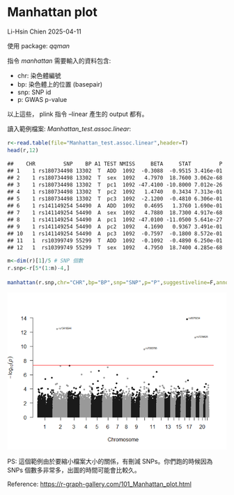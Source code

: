 Manhattan plot
================
Li-Hsin Chien
2025-04-11

使用 package: *qqman*

指令 *manhattan* 需要輸入的資料包含:

- chr: 染色體編號
- bp: 染色體上的位置 (basepair)
- snp: SNP id
- p: GWAS p-value

以上這些， plink 指令 –linear 產生的 output 都有。

讀入範例檔案: *Manhattan_test.assoc.linear*:

``` r
r<-read.table(file="Manhattan_test.assoc.linear",header=T)
head(r,12)
```

    ##    CHR         SNP    BP A1 TEST NMISS     BETA     STAT         P
    ## 1    1 rs180734498 13302  T  ADD  1092  -0.3088  -0.9515 3.416e-01
    ## 2    1 rs180734498 13302  T  sex  1092   4.7970  18.7600 3.062e-68
    ## 3    1 rs180734498 13302  T  pc1  1092 -47.4100 -10.8000 7.012e-26
    ## 4    1 rs180734498 13302  T  pc2  1092   1.4740   0.3434 7.313e-01
    ## 5    1 rs180734498 13302  T  pc3  1092  -2.1200  -0.4810 6.306e-01
    ## 6    1 rs141149254 54490  A  ADD  1092   0.4695   1.3760 1.690e-01
    ## 7    1 rs141149254 54490  A  sex  1092   4.7880  18.7300 4.917e-68
    ## 8    1 rs141149254 54490  A  pc1  1092 -47.0100 -11.0500 5.641e-27
    ## 9    1 rs141149254 54490  A  pc2  1092   4.1690   0.9367 3.491e-01
    ## 10   1 rs141149254 54490  A  pc3  1092  -0.7597  -0.1800 8.572e-01
    ## 11   1  rs10399749 55299  T  ADD  1092  -0.1092  -0.4890 6.250e-01
    ## 12   1  rs10399749 55299  T  sex  1092   4.7950  18.7400 4.285e-68

``` r
m<-dim(r)[1]/5 # SNP 個數
r.snp<-r[5*(1:m)-4,]

manhattan(r.snp,chr="CHR",bp="BP",snp="SNP",p="P",suggestiveline=F,annotatePval = 5*10^-8)
```

![](ManhattanPlot_files/figure-gfm/unnamed-chunk-1-1.png)<!-- -->

PS: 這個範例由於要縮小檔案大小的關係，有刪減 SNPs。你們跑的時候因為 SNPs
個數多非常多，出圖的時間可能會比較久。

Reference: <https://r-graph-gallery.com/101_Manhattan_plot.html>
